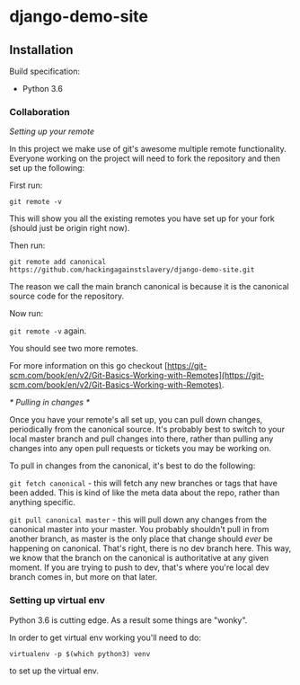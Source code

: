 # django-demo-site

## Installation

Build specification:

* Python 3.6

### Collaboration

 _*Setting up your remote*_

In this project we make use of git's awesome multiple remote functionality.  Everyone working on the project will need to fork the repository and then set up the following:

First run:

`git remote -v`

This will show you all the existing remotes you have set up for your fork (should just be origin right now).

Then run:

`git remote add canonical https://github.com/hackingagainstslavery/django-demo-site.git`

The reason we call the main branch canonical is because it is the canonical source code for the repository.

Now run:

`git remote -v` again.

You should see two more remotes.

For more information on this go checkout [https://git-scm.com/book/en/v2/Git-Basics-Working-with-Remotes](https://git-scm.com/book/en/v2/Git-Basics-Working-with-Remotes).

 _* Pulling in changes *_

Once you have your remote's all set up, you can pull down changes, periodically from the canonical source.  It's probably best to switch to your local master branch and pull changes into there, rather than pulling any changes into any open pull requests or tickets you may be working on.

To pull in changes from the canonical, it's best to do the following:

`git fetch canonical` - this will fetch any new branches or tags that have been added.  This is kind of like the meta data about the repo, rather than anything specific.

`git pull canonical master` - this will pull down any changes from the canonical master into your master.  You probably shouldn't pull in from another branch, as master is the only place that change should _ever_ be happening on canonical.  That's right, there is no dev branch here.  This way, we know that the branch on the canonical is authoritative at any given moment. If you are trying to push to dev, that's where you're local dev branch comes in, but more on that later.

### Setting up virtual env

Python 3.6 is cutting edge.  As a result some things are "wonky".  

In order to get virtual env working you'll need to do:

`virtualenv -p $(which python3) venv` 

to set up the virtual env.

